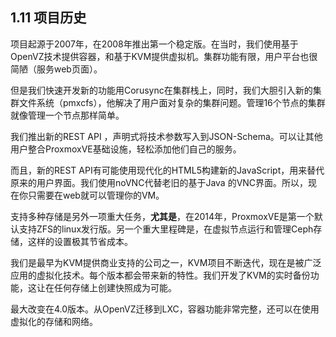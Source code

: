 ## 1.11 项目历史

  项目起源于2007年，在2008年推出第一个稳定版。在当时，我们使用基于OpenVZ技术提供容器，和基于KVM提供虚拟机。集群功能有限，用户平台也很简陋（服务web页面）。

  但是我们快速开发新的功能用Corusync在集群栈上，同时，我们大胆引入新的集群文件系统（pmxcfs），他解决了用户面对复杂的集群问题。管理16个节点的集群就像管理一个节点那样简单。

  我们推出新的REST API ，声明式将技术参数写入到JSON-Schema。可以让其他用户整合ProxmoxVE基础设施，轻松添加他们自己的服务。

  而且，新的REST API有可能使用现代化的HTML5构建新的JavaScript，用来替代原来的用户界面。我们使用noVNC代替老旧的基于Java 的VNC界面。所以，现在你只需要在web就可以管理你的VM。

  支持多种存储是另外一项重大任务，**尤其是**，在2014年，ProxmoxVE是第一个默认支持ZFS的linux发行版。另一个重大里程碑是，在虚拟节点运行和管理Ceph存储，这样的设置极其节省成本。

  我们是最早为KVM提供商业支持的公司之一，KVM项目不断迭代，现在是被广泛应用的虚拟化技术。每个版本都会带来新的特性。我们开发了KVM的实时备份功能，这让在任何存储上创建快照成为可能。

​    最大改变在4.0版本。从OpenVZ迁移到LXC，容器功能非常完整，还可以在使用虚拟化的存储和网络。

